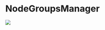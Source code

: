 # NodeGroupsManager

![](https://github.com/ugorek000/NodeGroupsManager/assets/120259754/9c85c8cb-b90e-4240-9cbb-709b3498ffda)
